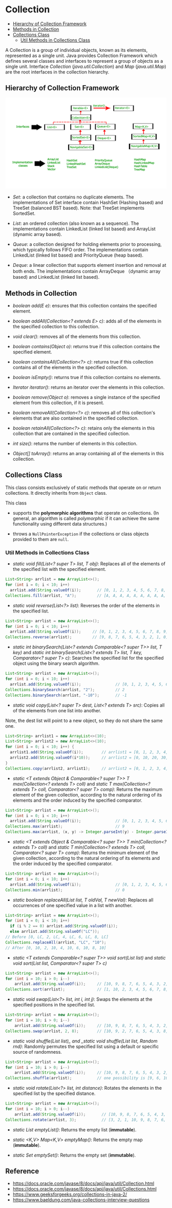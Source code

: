 # Collection

<!-- MarkdownTOC -->

- [Hierarchy of Collection Framework](#hierarchy-of-collection-framework)
- [Methods in Collection](#methods-in-collection)
- [Collections Class](#collections-class)
  - [Util Methods in Collections Class](#util-ethods-in-collections-class)

<!-- /MarkdownTOC -->

A Collection is a group of individual objects, known as its elements, represented as a single unit. Java provides Collection Framework which defines several classes and interfaces to represent a group of objects as a single unit. Interface *Collection* (_java.util.Collection_) and *Map* (_java.util.Map_) are the root interfaces in the collection hierarchy.

## Hierarchy of Collection Framework

![Java collection 1](../../../images/java-collection.jpg)

- *Set*: a collection that contains no duplicate elements. The implementations of Set interface contain HashSet (Hashing based) and TreeSet (balanced BST based). 
Note: that TreeSet implements SortedSet.

- *List*: an ordered collection (also known as a sequence). The implementations contain LinkedList (linked list based) and ArrayList (dynamic array based).

- *Queue*: a collection designed for holding elements prior to processing, which typically follows FIFO order. The implementations contain LinkedList (linked list based) and PriorityQueue (heap based).

- *Deque*: a linear collection that supports element insertion and removal at both ends. The implementations contain ArrayDeque （dynamic array based) and LinkedList (linked list based).

## Methods in Collection

- _boolean add(E e)_: ensures that this collection contains the specified element.

- _boolean addAll(Collection<? extends E> c)_: adds all of the elements in the specified collection to this collection.

- _void	clear()_: removes all of the elements from this collection.

- _boolean contains(Object o)_: returns true if this collection contains the specified element.

- _boolean containsAll(Collection<?> c)_: returns true if this collection contains all of the elements in the specified collection.

- _boolean isEmpty()_: returns true if this collection contains no elements.

- _Iterator<E> iterator()_: returns an iterator over the elements in this collection.

- _boolean remove(Object o)_: removes a single instance of the specified element from this collection, if it is present.

- _boolean removeAll(Collection<?> c)_: removes all of this collection's elements that are also contained in the specified collection.

- _boolean retainAll(Collection<?> c)_: retains only the elements in this collection that are contained in the specified collection.

- _int size()_: returns the number of elements in this collection.

- _Object[]	toArray()_: returns an array containing all of the elements in this collection.

## Collections Class

This class consists exclusively of static methods that operate on or return collections. It directly inherits from `Object` class.

This class

- supports the **polymorphic algorithms** that operate on collections. (In general, an algorithm is called _polymorphic_ if it can achieve the same functionality using different data structures.)

- throws a `NullPointerException` if the collections or class objects provided to them are `null`.

### Util Methods in Collections Class

- _static <T> void fill(List<? super T> list, T obj)_: Replaces all of the elements of the specified list with the specified element.

```java
List<String> arrlist = new ArrayList<>();
for (int i = 0; i < 10; i++)
  arrlist.add(String.valueOf(i));       // [0, 1, 2, 3, 4, 5, 6, 7, 8, 9]
Collections.fill(arrlist, "A");         // [A, A, A, A, A, A, A, A, A, A]
```

- _static void reverse(List<?> list)_: Reverses the order of the elements in the specified list.

```java
List<String> arrlist = new ArrayList<>();
for (int i = 0; i < 10; i++)
  arrlist.add(String.valueOf(i));     // [0, 1, 2, 3, 4, 5, 6, 7, 8, 9]
Collections.reverse(arrlist);         // [9, 8, 7, 6, 5, 4, 3, 2, 1, 0] 
```

- _static <T> int	binarySearch(List<? extends Comparable<? super T>> list, T key)_ and _static <T> int	binarySearch(List<? extends T> list, T key, Comparator<? super T> c)_: Searches the specified list for the specified object using the binary search algorithm.

```java
List<String> arrlist = new ArrayList<>();
for (int i = 0; i < 10; i++)
  arrlist.add(String.valueOf(i));               // [0, 1, 2, 3, 4, 5, 6, 7, 8, 9]
Collections.binarySearch(arrlist, "2");         // 2
Collections.binarySearch(arrlist, "-10");       // -1
```

- _static <T> void copy(List<? super T> dest, List<? extends T> src)_: Copies all of the elements from one list into another.

Note, the dest list will point to a new object, so they do not share the same one.

```java
List<String> arrlist1 = new ArrayList<>(10);
List<String> arrlist2 = new ArrayList<>(10);
for (int i = 0; i < 10; i++) {
  arrlist1.add(String.valueOf(i));        // arrlist1 = [0, 1, 2, 3, 4, 5, 6, 7, 8, 9]
  arrlist2.add(String.valueOf(i*10));     // arrlist2 = [0, 10, 20, 30, 40, 50, 60, 70, 80, 90]
}
Collections.copy(arrlist2, arrlist1);     // arrlist2 = [0, 1, 2, 3, 4, 5, 6, 7, 8, 9] 
```

- _static <T extends Object & Comparable<? super T>> T max(Collection<? extends T> coll)_ and _static <T> T	max(Collection<? extends T> coll, Comparator<? super T> comp)_: Returns the maximum element of the given collection, according to the natural ordering of its elements and the order induced by the specified comparator.

```java
List<String> arrlist = new ArrayList<>();
for (int i = 0; i < 10; i++)
  arrlist.add(String.valueOf(i));               // [0, 1, 2, 3, 4, 5, 6, 7, 8, 9]
Collections.max(arrlist);                       // 9
Collections.max(arrlist, (x, y) -> Integer.parseInt(y) - Integer.parseInt(x));  // 0
```

- _static <T extends Object & Comparable<? super T>> T min(Collection<? extends T> coll)_ and _static <T> T	min(Collection<? extends T> coll, Comparator<? super T> comp)_: Returns the minimum element of the given collection, according to the natural ordering of its elements and the order induced by the specified comparator.

```java
List<String> arrlist = new ArrayList<>();
for (int i = 0; i < 10; i++)
  arrlist.add(String.valueOf(i));               // [0, 1, 2, 3, 4, 5, 6, 7, 8, 9]
Collections.min(arrlist);                       // 0
```

- _static <T> boolean	replaceAll(List<T> list, T oldVal, T newVal)_: Replaces all occurrences of one specified value in a list with another.

```java
List<String> arrlist = new ArrayList<>();
for (int i = 0; i < 10; i++)
  if (i % 2 == 0) arrlist.add(String.valueOf(i));
  else arrlist.add(String.valueOf("LC"));
// Before [0, LC, 2, LC, 4, LC, 6, LC, 8, LC]
Collections.replaceAll(arrlist, "LC", "10");
// After [0, 10, 2, 10, 4, 10, 6, 10, 8, 10]
```

- _static <T extends Comparable<? super T>> void sort(List<T> list)_ and _static <T> void	sort(List<T> list, Comparator<? super T> c)_

```java
List<String> arrlist = new ArrayList<>();
for (int i = 10; i > 0; i--)
    arrlist.add(String.valueOf(i));     // [10, 9, 8, 7, 6, 5, 4, 3, 2, 1]
Collections.sort(arrlist);              // [1, 10, 2, 3, 4, 5, 6, 7, 8, 9]
```

- _static void swap(List<?> list, int i, int j)_: Swaps the elements at the specified positions in the specified list.

```java
List<String> arrlist = new ArrayList<>();
for (int i = 10; i > 0; i--)
    arrlist.add(String.valueOf(i));     // [10, 9, 8, 7, 6, 5, 4, 3, 2, 1]
Collections.swap(arrlist, 2, 8);        // [10, 9, 2, 7, 6, 5, 4, 3, 8, 1]
```

- _static void shuffle(List<?> list)_ and _static void shuffle(List<?> list, Random rnd)_: Randomly permutes the specified list using a default or specific source of randomness.

```java
List<String> arrlist = new ArrayList<>();
for (int i = 10; i > 0; i--)
    arrlist.add(String.valueOf(i));     // [10, 9, 8, 7, 6, 5, 4, 3, 2, 1]
Collections.shuffle(arrlist);           // one possibility is [9, 6, 10, 2, 8, 4, 1, 3, 7, 5]
```

- _static void rotate(List<?> list, int distance)_: Rotates the elements in the specified list by the specified distance.

```java
List<String> arrlist = new ArrayList<>();
for (int i = 10; i > 0; i--)
    arrlist.add(String.valueOf(i));       // [10, 9, 8, 7, 6, 5, 4, 3, 2, 1]
Collections.rotate(arrlist, 3);           // [3, 2, 1, 10, 9, 8, 7, 6, 5, 4]
```

- _static <T> List<T>	emptyList()_: Returns the empty list (**immutable**).

- _static <K,V> Map<K,V> emptyMap()_: Returns the empty map (**immutable**).

- _static <T> Set<T> emptySet()_: Returns the empty set (**immutable**).

## Reference 

- <https://docs.oracle.com/javase/8/docs/api/java/util/Collection.html>
- <https://docs.oracle.com/javase/8/docs/api/java/util/Collections.html>
- <https://www.geeksforgeeks.org/collections-in-java-2/>
- <https://www.baeldung.com/java-collections-interview-questions>
